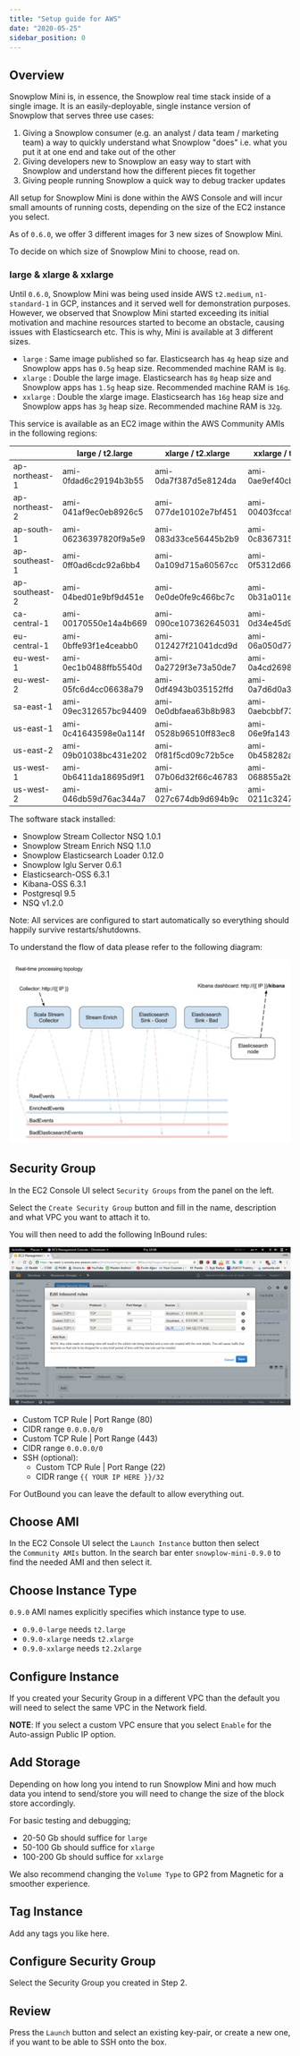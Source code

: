 ```yaml
---
title: "Setup guide for AWS"
date: "2020-05-25"
sidebar_position: 0
---
```


## Overview

Snowplow Mini is, in essence, the Snowplow real time stack inside of a single image. It is an easily-deployable, single instance version of Snowplow that serves three use cases:

1. Giving a Snowplow consumer (e.g. an analyst / data team / marketing team) a way to quickly understand what Snowplow "does" i.e. what you put it at one end and take out of the other
2. Giving developers new to Snowplow an easy way to start with Snowplow and understand how the different pieces fit together
3. Giving people running Snowplow a quick way to debug tracker updates

All setup for Snowplow Mini is done within the AWS Console and will incur small amounts of running costs, depending on the size of the EC2 instance you select.

As of `0.6.0`, we offer 3 different images for 3 new sizes of Snowplow Mini.

To decide on which size of Snowplow Mini to choose, read on.

### large & xlarge & xxlarge

Until `0.6.0`, Snowplow Mini was being used inside AWS `t2.medium`, `n1-standard-1` in GCP, instances and it served well for demonstration purposes. However, we observed that Snowplow Mini started exceeding its initial motivation and machine resources started to become an obstacle, causing issues with Elasticsearch etc. This is why, Mini is available at 3 different sizes.

- `large` : Same image published so far. Elasticsearch has `4g` heap size and Snowplow apps has `0.5g` heap size. Recommended machine RAM is `8g`.
- `xlarge` : Double the large image. Elasticsearch has `8g` heap size and Snowplow apps has `1.5g` heap size. Recommended machine RAM is `16g`.
- `xxlarge` : Double the xlarge image. Elasticsearch has `16g` heap size and Snowplow apps has `3g` heap size. Recommended machine RAM is `32g`.

This service is available as an EC2 image within the AWS Community AMIs in the following regions:

|  | large / t2.large | xlarge / t2.xlarge | xxlarge / t2.xxlarge |
| --- | --- | --- | --- |
| ap-northeast-1 | ami-0fdad6c29194b3b55 | ami-0da7f387d5e8124da | ami-0ae9ef40cb57d40f7 |
| ap-northeast-2 | ami-041af9ec0eb8926c5 | ami-077de10102e7bf451 | ami-00403fcca995e8c0e |
| ap-south-1 | ami-06236397820f9a5e9 | ami-083d33ce56445b2b9 | ami-0c83673152473d469 |
| ap-southeast-1 | ami-0ff0ad6cdc92a6bb4 | ami-0a109d715a60567cc | ami-0f5312d663533000d |
| ap-southeast-2 | ami-04bed01e9bf9d451e | ami-0e0de0fe9c466bc7c | ami-0b31a011e61e4f87b |
| ca-central-1 | ami-00170550e14a4b669 | ami-090ce107362645031 | ami-0d34e45d9b7c5b497 |
| eu-central-1 | ami-0bffe93f1e4ceabb0 | ami-012427f21041dcd9d | ami-06a050d777f155663 |
| eu-west-1 | ami-0ec1b0488ffb5540d | ami-0a2729f3e73a50de7 | ami-0a4cd2698810ae69a |
| eu-west-2 | ami-05fc6d4cc06638a79 | ami-0df4943b035152ffd | ami-0a7d6d0a30baaac32 |
| sa-east-1 | ami-09ec312657bc94409 | ami-0e0dbfaea63b8b983 | ami-0aebcbbf73cba3a77 |
| us-east-1 | ami-0c41643598e0a114f | ami-0528b96510ff83ec8 | ami-06e9fa1430f8fd226 |
| us-east-2 | ami-09b01038bc431e202 | ami-0f81f5cd09c72b5ce | ami-0b458282aa8ba1c24 |
| us-west-1 | ami-0b6411da18695d9f1 | ami-07b06d32f66c46783 | ami-068855a2b371c879a |
| us-west-2 | ami-046db59d76ac344a7 | ami-027c674db9d694b9c | ami-0211c3247713400c5 |

The software stack installed:

- Snowplow Stream Collector NSQ 1.0.1
- Snowplow Stream Enrich NSQ 1.1.0
- Snowplow Elasticsearch Loader 0.12.0
- Snowplow Iglu Server 0.6.1
- Elasticsearch-OSS 6.3.1
- Kibana-OSS 6.3.1
- Postgresql 9.5
- NSQ v1.2.0

Note: All services are configured to start automatically so everything should happily survive restarts/shutdowns.

To understand the flow of data please refer to the following diagram:

![](images/snowplow-mini-topology.jpg)

## Security Group

In the EC2 Console UI select `Security Groups` from the panel on the left.

Select the `Create Security Group` button and fill in the name, description and what VPC you want to attach it to.

You will then need to add the following InBound rules:

![snowplow-mini-security-group-setup](images/security-groups-setup.png)

- Custom TCP Rule | Port Range (80)
- CIDR range `0.0.0.0/0`
- Custom TCP Rule | Port Range (443)
- CIDR range `0.0.0.0/0`
- SSH (optional):
    - Custom TCP Rule | Port Range (22)
    - CIDR range `{{ YOUR IP HERE }}/32`

For OutBound you can leave the default to allow everything out.

## Choose AMI

In the EC2 Console UI select the `Launch Instance` button then select the `Community AMIs` button. In the search bar enter `snowplow-mini-0.9.0` to find the needed AMI and then select it.

## Choose Instance Type

`0.9.0` AMI names explicitly specifies which instance type to use.

- `0.9.0-large` needs `t2.large`
- `0.9.0-xlarge` needs `t2.xlarge`
- `0.9.0-xxlarge` needs `t2.2xlarge`

## Configure Instance

If you created your Security Group in a different VPC than the default you will need to select the same VPC in the Network field.

**NOTE**: If you select a custom VPC ensure that you select `Enable` for the Auto-assign Public IP option.

## Add Storage

Depending on how long you intend to run Snowplow Mini and how much data you intend to send/store you will need to change the size of the block store accordingly.

For basic testing and debugging;

- 20-50 Gb should suffice for `large`
- 50-100 Gb should suffice for `xlarge`
- 100-200 Gb should suffice for `xxlarge`

We also recommend changing the `Volume Type` to GP2 from Magnetic for a smoother experience.

## Tag Instance

Add any tags you like here.

## Configure Security Group

Select the Security Group you created in Step 2.

## Review

Press the `Launch` button and select an existing key-pair, or create a new one, if you want to be able to SSH onto the box.
